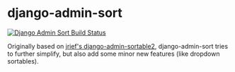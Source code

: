 django-admin-sort
======================

[![Django Admin Sort Build Status](https://travis-ci.org/rouxcode/django-admin-sort.svg "Django Admin Sort Build Status")](https://travis-ci.org/rouxcode/django-admin-sort)

Originally based on [jrief's django-admin-sortable2](https://github.com/jrief/django-admin-sortable2),
django-admin-sort tries to further simplify, but also add some minor new features (like dropdown sortables).
